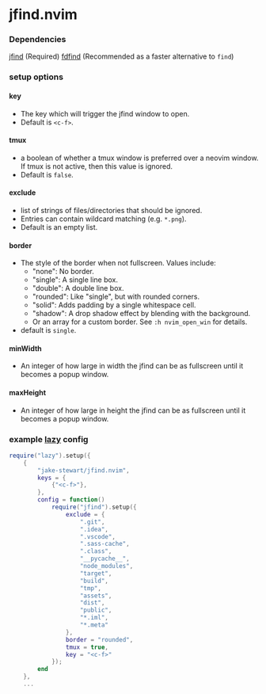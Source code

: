 # jfind.nvim

### Dependencies
[jfind](https://github.com/jake-stewart/jfind) (Required)
[fdfind](https://github.com/sharkdp/fd) (Recommended as a faster alternative to `find`)

### setup options
#### key
 - The key which will trigger the jfind window to open.
 - Default is `<c-f>`.
#### tmux
 - a boolean of whether a tmux window is preferred over a neovim window. If tmux is not active, then this value is ignored.
 - Default is `false`.
#### exclude
 - list of strings of files/directories that should be ignored.
 - Entries can contain wildcard matching (e.g. `*.png`).
 - Default is an empty list.
#### border
 - The style of the border when not fullscreen. Values include:
      - "none": No border.
      - "single": A single line box.
      - "double": A double line box.
      - "rounded": Like "single", but with rounded corners.
      - "solid": Adds padding by a single whitespace cell.
      - "shadow": A drop shadow effect by blending with the background.
      - Or an array for a custom border. See `:h nvim_open_win` for details.
 - default is `single`.
#### minWidth
 - An integer of how large in width the jfind can be as fullscreen until it becomes a popup window.
#### maxHeight
 - An integer of how large in height the jfind can be as fullscreen until it becomes a popup window.

### example [lazy](https://github.com/folke/lazy.nvim) config
```lua
require("lazy").setup({
    {
        "jake-stewart/jfind.nvim",
        keys = {
            {"<c-f>"},
        },
        config = function()
            require("jfind").setup({
                exclude = {
                    ".git",
                    ".idea",
                    ".vscode",
                    ".sass-cache",
                    ".class",
                    "__pycache__",
                    "node_modules",
                    "target",
                    "build",
                    "tmp",
                    "assets",
                    "dist",
                    "public",
                    "*.iml",
                    "*.meta"
                },
                border = "rounded",
                tmux = true,
                key = "<c-f>"
            });
        end
    },
    ...
```
